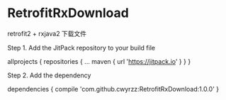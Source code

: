 # RetrofitRxDownload
retrofit2 + rxjava2 下载文件

Step 1. Add the JitPack repository to your build file

  allprojects {
		repositories {
			...
			maven { url 'https://jitpack.io' }
		}
	}
  
Step 2. Add the dependency

  dependencies {
	        compile 'com.github.cwyrzz:RetrofitRxDownload:1.0.0'
	}

